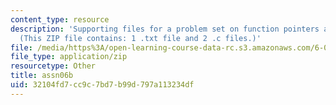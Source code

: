 ```yaml
---
content_type: resource
description: 'Supporting files for a problem set on function pointers and hash tables.
  (This ZIP file contains: 1 .txt file and 2 .c files.)'
file: /media/https%3A/open-learning-course-data-rc.s3.amazonaws.com/6-087-practical-programming-in-c-january-iap-2010/32104fd7cc9c7bd7b99d797a113234df_assn06b.zip
file_type: application/zip
resourcetype: Other
title: assn06b
uid: 32104fd7-cc9c-7bd7-b99d-797a113234df
---
```

